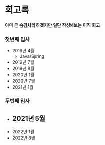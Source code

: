 # 회고록
#### 아마 곧 숨김처리 하겠지만 일단 작성해보는 이직 회고

### 첫번째 입사
- 2019년 4월
  - Java/Spring 
- 2019년 7월
- 2019년 8월
- 2020년 1월
- 2020년 7월
- 2021년 1월
### 두번째 입사
- 2021년 5월
  - 
- 2022년 1월
- 2022년 8월
